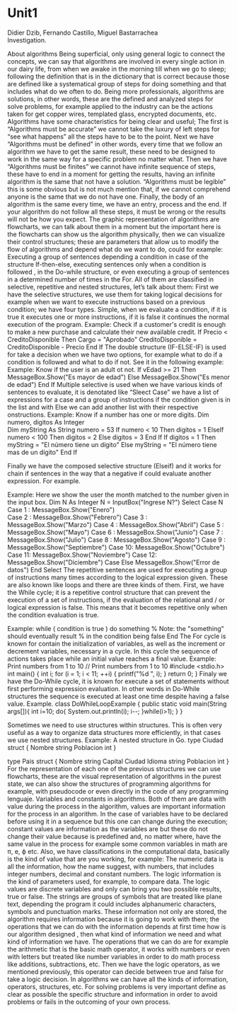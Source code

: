 # Unit1
Didier Dzib, Fernando Castillo, Miguel Bastarrachea
<br>Investigation.

About algorithms
Being superficial, only using general logic to connect the concepts, we can say that algorithms are involved in every single action in our dairy life, from when we awake in the morning till when we go to sleep; following the definition that is in the dictionary that is correct because those are defined like a systematical group of steps for doing something and that includes what do we often to do. Being more professionals, algorithms are solutions, in other words, these are the defined and analyzed steps for solve problems, for example applied to the industry can be the actions taken for get copper wires, templated glass, encrypted documents, etc. 
Algorithms have some characteristics for being clear and useful; The first is “Algorithms must be accurate” we cannot take the luxury of left steps for “see what happens” all the steps have to be to the point. Next we have “Algorithms must be defined” in other words, every time that we follow an algorithm we have to get the same result, these need to be designed to work in the same way for  a specific problem no matter what. Then we have “Algorithms must be finites” we cannot have infinite sequence of steps, these have to end in a moment for getting the results, having an infinite algorithm is the same that not have a solution. “Algorithms must be legible” this is some obvious but is not much mention that, if we cannot comprehend anyone is the same that we do not have one. Finally, the body of an algorithm is the same every time, we have an entry, process and the end. If your algorithm do not follow all these steps, it must be wrong or the results will not be how you expect.
The graphic representation of algorithms are flowcharts, we can talk about them in a moment but the important here is the flowcharts can show us the algorithm physically, then we can visualize their control structures; these are parameters that allow us to modify the flow of algorithms and depend what do we want to do, could for example: Executing a group of sentences depending a condition in case of the structure If-then-else, executing sentences only when a condition is followed , in the Do-while structure, or even executing a group of sentences in a determined number of times in the For. All of them are classified in selective, repetitive and nested structures, let’s talk about them: First we have the selective structures, we use them for taking logical decisions for example when we want to execute instructions  based on a previous condition; we have four types. Simple, when we evaluate a condition, if it is true it executes one or more instructions, if it is false it continues the normal execution of the program.
Example: Check if a customer's credit is enough to make a new purchase and calculate their new available credit.
If Precio < CreditoDisponible Then
    Cargo = "Aprobado" 
    CreditoDisponible = CreditoDisponible - Precio
End If
The double structure (IF-ELSE-IF) is used for take a decision when we have two options, for example what to do if a condition is followed and what to do if not. See it in the following example:
Example: Know if the user is an adult ot not.
If vEdad >= 21 Then
        MessageBox.Show("Es mayor de edad")
Else
        MessageBox.Show("Es menor de edad")
End If
Multiple selective is used when we have various kinds of sentences to evaluate, it is denotated like “Sleect Case” we have a list of expressions for a case and a group of instructions if the condition given is in the list and with Else we can add another list with their respective onstructions.
Example: Know if a number has one or more digits.
Dim numero, digitos As Integer                                         
Dim myString As String
numero = 53
    If numero < 10 Then
        digitos = 1
    ElseIf numero < 100 Then
         digitos = 2
    Else
         digitos = 3
    End If
    If digitos = 1 Then
         myString = "El número tiene un dígito"
    Else
        myString = "El número tiene mas de un dígito"
    End If

Finally we have the composed selective structure (Elseif) and it works for chain if sentences in the way that a negative if could evaluate another expression. For example.

Example: Here we show the user the month matched to the number given in the input box.
Dim N As Integer
N = InputBox("Ingrese N?")
Select Case N
    Case 1 : MessageBox.Show("Enero")                          
    Case 2 : MessageBox.Show("Febrero")
    Case 3 : MessageBox.Show("Marzo")
    Case 4 : MessageBox.Show("Abril")
    Case 5 : MessageBox.Show("Mayo")
    Case 6 : MessageBox.Show("Junio")
    Case 7 : MessageBox.Show("Julio")
    Case 8 : MessageBox.Show("Agosto")
    Case 9 : MessageBox.Show("Septiembre")
    Case 10: MessageBox.Show("Octubre")
    Case 11: MessageBox.Show("Noviembre")
    Case 12: MessageBox.Show("Diciembre")
    Case Else
        MessageBox.Show("Error de datos")
End Select
The repetitive sentences are used for executing a group of instructions many times according to the logical expression given. These are also known like loops and there are three kinds of them. First, we have the While cycle; it is a repetitive control structure that can prevent the execution of a set of instructions, if the evaluation of the relational and / or logical expression is false. This means that it becomes repetitive only when the condition evaluation is true.

Example: 
while ( condition is true ) 
    do something 
    % Note: the "something" should eventually result 
    % in the condition being false 
  End
The For cycle is known for contain the initialization of variables, as well as the increment or decrement variables, necessary in a cycle. In this cycle the sequence of actions takes place while an initial value reaches a final value.
Example: Print numbers from 1 to 10
// Print numbers from 1 to 10
#include <stdio.h>
int main() {
  int i;
  for (i = 1; i < 11; ++i)
  {
    printf("%d ", i);
  }
  return 0;
}
Finaly we have the Do-While cycle, it is known for execute a set of statements without first performing expression evaluation. In other words in Do-While structures the sequence is executed at least one time despite having a false value.
Example.
class DoWhileLoopExample {
    public static void main(String args[]){
         int i=10;
         do{
              System.out.println(i);
              i--;
         }while(i>1);
    }
}

Sometimes we need to use structures within structures. This is often very useful as a way to organize data structures more efficiently, in that cases we use nested structures.
Example: A nested structure in Go.
type Ciudad struct {
    Nombre    string
    Poblacion int
}

type Pais struct {
    Nombre    string
    Capital   Ciudad
    Idioma    string
    Poblacion int
}
For the representation of each one of the previous structures we can use flowcharts, these are the visual representation of algorithms in the purest state, we can also show the structures of programming algorithms for example, with pseudocode or even directly in the code of any programming lenguaje. 
Variables and constants in algorithms.
Both of them are data with value during the process in the algorithm, values are important information for the process in an algorithm. In the case of variables have to be declared before using it in a sequence but this one can change during the execution; constant values are information as the variables are but these do not change their value because is predefined and, no matter where, have the same value in the process for example some common variables in math are π, e, ϕ etc.
Also, we have classifications in the computational data, basically is the kind of value that are you working, for example: The numeric data is all the information, how the name suggest, with numbers, that includes integer numbers, decimal and constant numbers. The logic information is the kind of parameters used, for example, to compare data. The logic values are discrete variables and only can bring you two possible results, true or false. The strings are groups of symbols that are treated like plane text, depending the program it could includes alphanumeric characters, symbols and punctuation marks. 
These information not only are stored, the algorithm requires information because it is going to work with them; the operations that we can do with the information depends at first time how is our algorithm designed , then what kind of information we need and what kind of information we have. The operations that we can do are for example the arithmetic that is the basic math operator, it works with numbers or even with letters but treated like number variables in order to do math process like additions, subtractions, etc. Then we have the logic operators, as we mentioned previously, this operator can decide between true and false for take a logic decision.
In algorithms we can have all the kinds of information, operators, structures, etc. For solving problems is very important define as clear as possible the specific structure and information in order to avoid problems or fails in the outcoming of your own process.
